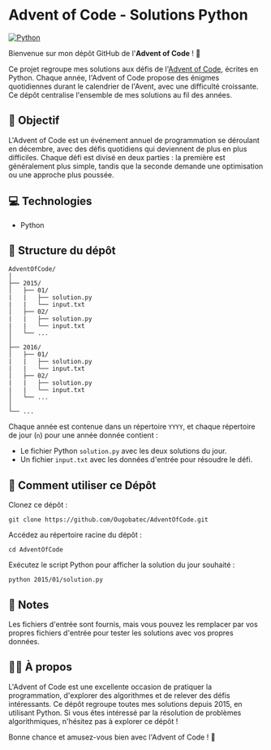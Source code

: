 # Advent of Code - Solutions Python

[![Python](https://img.shields.io/badge/Python-3.x-blue)](https://www.python.org)

Bienvenue sur mon dépôt GitHub de l'**Advent of Code** ! 🎄

Ce projet regroupe mes solutions aux défis de l'[Advent of Code](https://adventofcode.com/), écrites en Python. Chaque année, l'Advent of Code propose des énigmes quotidiennes durant le calendrier de l'Avent, avec une difficulté croissante. Ce dépôt centralise l'ensemble de mes solutions au fil des années.

## 🚀 Objectif

L'Advent of Code est un événement annuel de programmation se déroulant en décembre, avec des défis quotidiens qui deviennent de plus en plus difficiles. Chaque défi est divisé en deux parties : la première est généralement plus simple, tandis que la seconde demande une optimisation ou une approche plus poussée.

## 💻 Technologies

- Python

## 📂 Structure du dépôt

```
AdventOfCode/
│
├── 2015/
│   ├── 01/
|   |   ├── solution.py
|   |   └── input.txt
│   ├── 02/
|   |   ├── solution.py
|   |   └── input.txt
│   └── ...
│
├── 2016/
│   ├── 01/
|   |   ├── solution.py
|   |   └── input.txt
│   ├── 02/
|   |   ├── solution.py
|   |   └── input.txt
│   └── ...
│
└── ...
```

Chaque année est contenue dans un répertoire `YYYY`, et chaque répertoire de jour (`n`) pour une année donnée contient :
- Le fichier Python `solution.py` avec les deux solutions du jour.
- Un fichier `input.txt` avec les données d'entrée pour résoudre le défi.

## 🧩 Comment utiliser ce Dépôt

Clonez ce dépôt :

```
git clone https://github.com/Ougobatec/AdventOfCode.git
```

Accédez au répertoire racine du dépôt :

```
cd AdventOfCode
```

Exécutez le script Python pour afficher la solution du jour souhaité :

```
python 2015/01/solution.py
```

## 📝 Notes

Les fichiers d'entrée sont fournis, mais vous pouvez les remplacer par vos propres fichiers d'entrée pour tester les solutions avec vos propres données.

## 🧑‍💻 À propos

L'Advent of Code est une excellente occasion de pratiquer la programmation, d'explorer des algorithmes et de relever des défis intéressants. Ce dépôt regroupe toutes mes solutions depuis 2015, en utilisant Python. Si vous êtes intéressé par la résolution de problèmes algorithmiques, n'hésitez pas à explorer ce dépôt !

Bonne chance et amusez-vous bien avec l'Advent of Code ! 🎉
